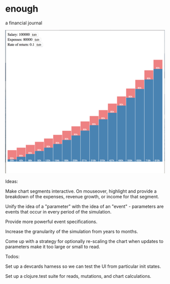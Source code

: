# enough
a financial journal

![current state](https://raw.githubusercontent.com/stijlist/enough/master/screenshots/current.png)


Ideas:

Make chart segments interactive. On mouseover, highlight and provide a breakdown of the expenses, revenue growth, or income for that segment.

Unify the idea of a "parameter" with the idea of an "event" - parameters are events that occur in every period of the simulation.

Provide more powerful event specifications.

Increase the granularity of the simulation from years to months.

Come up with a strategy for optionally re-scaling the chart when updates to parameters make it too large or small to read.

Todos:

Set up a devcards harness so we can test the UI from particular init states.

Set up a clojure.test suite for reads, mutations, and chart calculations.
